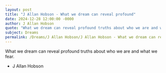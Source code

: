 ```yaml
---
layout: post
title: "J Allan Hobson - What we dream can reveal profound"
date: 2024-12-28 12:00:00 -0000
author: J Allan Hobson
quote: "What we dream can reveal profound truths about who we are and what we fear."
subject: Dreams
permalink: /Dreams/J Allan Hobson/J Allan Hobson - What we dream can reveal profound
---
```


What we dream can reveal profound truths about who we are and what we fear.

- J Allan Hobson
